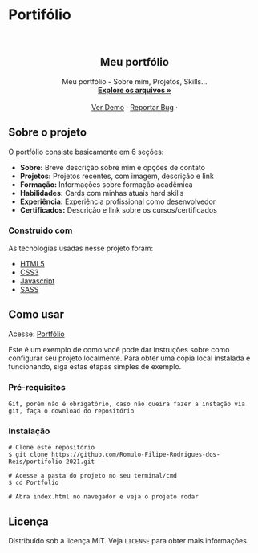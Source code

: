 # Portifólio
<!-- PROJECT LOGO -->
<br />
<p align="center">
  <a href="https://github.com/Romulo-Filipe-Rodrigues-dos-Reis">
  </a>

  <h2 align="center">Meu portfólio</h2>

  <p align="center">
    Meu portfólio - Sobre mim, Projetos, Skills...
    <br />
    <a href="https://github.com/Romulo-Filipe-Rodrigues-dos-Reis/"><strong>Explore os arquivos »</strong></a>
    <br />
    <br />
    <a href="https://github.com/Romulo-Filipe-Rodrigues-dos-Reis/portifolio-2021">Ver Demo</a>
    ·
    <a href="https://github.com/Romulo-Filipe-Rodrigues-dos-Reis/portifolio-2021/issues">Reportar Bug</a>
    ·
  </p>
</p>


<!-- ABOUT THE PROJECT -->
## Sobre o projeto

O portfólio consiste basicamente em 6 seções:
- **Sobre:** Breve descrição sobre mim e opções de contato
- **Projetos:** Projetos recentes, com imagem, descrição e link
- **Formação:** Informações sobre formação acadêmica
- **Habilidades:** Cards com minhas atuais hard skills
- **Experiência:** Experiência profissional como desenvolvedor
- **Certificados:** Descrição e link sobre os cursos/certificados


### Construido com

As tecnologias usadas nesse projeto foram:
* [HTML5](https://developer.mozilla.org/pt-BR/docs/Web/Guide/HTML/HTML5)
* [CSS3](https://developer.mozilla.org/pt-BR/docs/Web/CSS)
* [Javascript](https://developer.mozilla.org/pt-BR/docs/Web/JavaScript/)
* [SASS](https://sass-lang.com/)

<!-- GETTING STARTED -->
## Como usar

Acesse: <a href="https://portifolio-2021.netlify.app/">Portfólio</a>

Este é um exemplo de como você pode dar instruções sobre como configurar seu projeto localmente. Para obter uma cópia local instalada e funcionando, siga estas etapas simples de exemplo.

### Pré-requisitos

``` Git, porém não é obrigatório, caso não queira fazer a instação via git, faça o download do repositório ```

### Instalação

```
# Clone este repositório
$ git clone https://github.com/Romulo-Filipe-Rodrigues-dos-Reis/portifolio-2021.git

# Acesse a pasta do projeto no seu terminal/cmd
$ cd Portfolio

# Abra index.html no navegador e veja o projeto rodar
```

<!-- LICENSE -->
## Licença

Distribuído sob a licença MIT. Veja `LICENSE` para obter mais informações.
